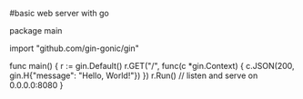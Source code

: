 #basic web server with go


package main

import "github.com/gin-gonic/gin"

func main() {
	r := gin.Default()
	r.GET("/", func(c *gin.Context) {
		c.JSON(200, gin.H{"message": "Hello, World!"})
	})
	r.Run() // listen and serve on 0.0.0.0:8080
}
